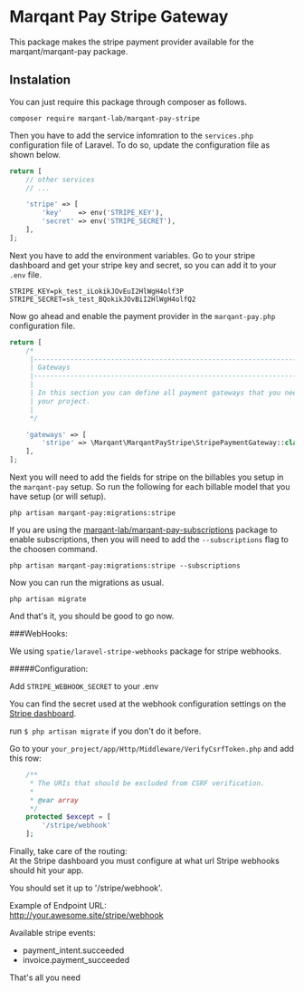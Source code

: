 # Marqant Pay Stripe Gateway

This package makes the stripe payment provider available for the marqant/marqant-pay package.

## Instalation

You can just require this package through composer as follows.

```shell script
composer require marqant-lab/marqant-pay-stripe
```

Then you have to add the service infomration to the `services.php` configuration file of Laravel. To do so, update
 the configuration file as shown below.
 
```php
return [
    // other services
    // ...

    'stripe' => [
        'key'    => env('STRIPE_KEY'),
        'secret' => env('STRIPE_SECRET'),
    ],
];
```

Next you have to add the environment variables. Go to your stripe dashboard and get your stripe key and secret, so
 you can add it to your `.env` file.

```dotenv
STRIPE_KEY=pk_test_iLokikJOvEuI2HlWgH4olf3P
STRIPE_SECRET=sk_test_BQokikJOvBiI2HlWgH4olfQ2
```

Now go ahead and enable the payment provider in the `marqant-pay.php` configuration file.

```php
return [
    /*
     |--------------------------------------------------------------------------
     | Gateways
     |--------------------------------------------------------------------------
     |
     | In this section you can define all payment gateways that you need for
     | your project.
     |
     */

    'gateways' => [
        'stripe' => \Marqant\MarqantPayStripe\StripePaymentGateway::class,
    ],
];
```

Next you will need to add the fields for stripe on the billables you setup in the `marqant-pay` setup. So run the
 following for each billable model that you have setup (or will setup).
 
```shell script
php artisan marqant-pay:migrations:stripe
```

If you are using the [marqant-lab/marqant-pay-subscriptions](https://github.com/marqant-lab/marqant-pay-subscriptions
) package to enable subscriptions, then you will need to add the `--subscriptions` flag to the choosen command.
 
```shell script
php artisan marqant-pay:migrations:stripe --subscriptions
```

Now you can run the migrations as usual.

```shell script
php artisan migrate
```

And that's it, you should be good to go now.

###WebHooks:

We using `spatie/laravel-stripe-webhooks` package for stripe webhooks.  

#####Configuration:  

Add `STRIPE_WEBHOOK_SECRET` to your .env  

You can find the secret used at the webhook 
configuration settings on the [Stripe dashboard](https://dashboard.stripe.com/account/webhooks).  

run `$ php artisan migrate` if you don't do it before.  

Go to your `your_project/app/Http/Middleware/VerifyCsrfToken.php` and add this row:  

```php
    /**
     * The URIs that should be excluded from CSRF verification.
     *
     * @var array
     */
    protected $except = [
        '/stripe/webhook'
    ];
```

Finally, take care of the routing:  
  At the Stripe dashboard you must configure at what url Stripe webhooks should hit your app.  

You should set it up to '/stripe/webhook'.  

Example of Endpoint URL:  
http://your.awesome.site/stripe/webhook  

Available stripe events:  
 - payment_intent.succeeded
 - invoice.payment_succeeded

That's all you need

